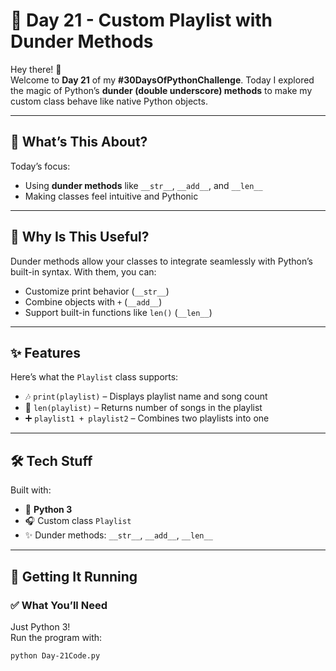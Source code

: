 # 🎵 Day 21 - Custom Playlist with Dunder Methods

Hey there! 👋  
Welcome to **Day 21** of my **#30DaysOfPythonChallenge**. Today I explored the magic of Python’s **dunder (double underscore) methods** to make my custom class behave like native Python objects.

---

## 📌 What’s This About?
Today’s focus:
- Using **dunder methods** like `__str__`, `__add__`, and `__len__`
- Making classes feel intuitive and Pythonic

---

## 💭 Why Is This Useful?
Dunder methods allow your classes to integrate seamlessly with Python’s built-in syntax. With them, you can:
- Customize print behavior (`__str__`)
- Combine objects with `+` (`__add__`)
- Support built-in functions like `len()` (`__len__`)

---

## ✨ Features

Here’s what the `Playlist` class supports:
- 🎶 `print(playlist)` – Displays playlist name and song count
- 🔢 `len(playlist)` – Returns number of songs in the playlist
- ➕ `playlist1 + playlist2` – Combines two playlists into one

---

## 🛠️ Tech Stuff

Built with:
- 🐍 **Python 3**
- 🎧 Custom class `Playlist`
- ✨ Dunder methods: `__str__`, `__add__`, `__len__`

---

## 🚀 Getting It Running

### ✅ What You’ll Need
Just Python 3!  
Run the program with:
```bash
python Day-21Code.py
